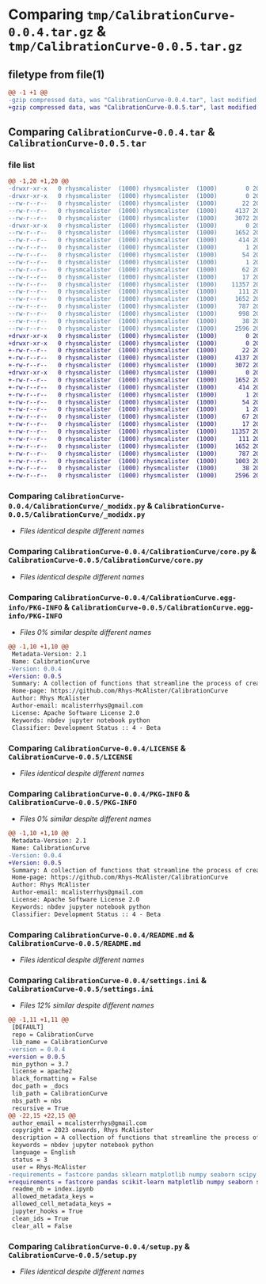 # Comparing `tmp/CalibrationCurve-0.0.4.tar.gz` & `tmp/CalibrationCurve-0.0.5.tar.gz`

## filetype from file(1)

```diff
@@ -1 +1 @@
-gzip compressed data, was "CalibrationCurve-0.0.4.tar", last modified: Tue Jun 13 22:28:13 2023, max compression
+gzip compressed data, was "CalibrationCurve-0.0.5.tar", last modified: Tue Jun 13 22:33:41 2023, max compression
```

## Comparing `CalibrationCurve-0.0.4.tar` & `CalibrationCurve-0.0.5.tar`

### file list

```diff
@@ -1,20 +1,20 @@
-drwxr-xr-x   0 rhysmcalister  (1000) rhysmcalister  (1000)        0 2023-06-13 22:28:13.616908 CalibrationCurve-0.0.4/
-drwxr-xr-x   0 rhysmcalister  (1000) rhysmcalister  (1000)        0 2023-06-13 22:28:13.616908 CalibrationCurve-0.0.4/CalibrationCurve/
--rw-r--r--   0 rhysmcalister  (1000) rhysmcalister  (1000)       22 2023-06-13 22:28:06.000000 CalibrationCurve-0.0.4/CalibrationCurve/__init__.py
--rw-r--r--   0 rhysmcalister  (1000) rhysmcalister  (1000)     4137 2023-06-13 22:28:06.000000 CalibrationCurve-0.0.4/CalibrationCurve/_modidx.py
--rw-r--r--   0 rhysmcalister  (1000) rhysmcalister  (1000)     3072 2023-06-13 22:28:06.000000 CalibrationCurve-0.0.4/CalibrationCurve/core.py
-drwxr-xr-x   0 rhysmcalister  (1000) rhysmcalister  (1000)        0 2023-06-13 22:28:13.616908 CalibrationCurve-0.0.4/CalibrationCurve.egg-info/
--rw-r--r--   0 rhysmcalister  (1000) rhysmcalister  (1000)     1652 2023-06-13 22:28:13.000000 CalibrationCurve-0.0.4/CalibrationCurve.egg-info/PKG-INFO
--rw-r--r--   0 rhysmcalister  (1000) rhysmcalister  (1000)      414 2023-06-13 22:28:13.000000 CalibrationCurve-0.0.4/CalibrationCurve.egg-info/SOURCES.txt
--rw-r--r--   0 rhysmcalister  (1000) rhysmcalister  (1000)        1 2023-06-13 22:28:13.000000 CalibrationCurve-0.0.4/CalibrationCurve.egg-info/dependency_links.txt
--rw-r--r--   0 rhysmcalister  (1000) rhysmcalister  (1000)       54 2023-06-13 22:28:13.000000 CalibrationCurve-0.0.4/CalibrationCurve.egg-info/entry_points.txt
--rw-r--r--   0 rhysmcalister  (1000) rhysmcalister  (1000)        1 2023-06-13 00:26:53.000000 CalibrationCurve-0.0.4/CalibrationCurve.egg-info/not-zip-safe
--rw-r--r--   0 rhysmcalister  (1000) rhysmcalister  (1000)       62 2023-06-13 22:28:13.000000 CalibrationCurve-0.0.4/CalibrationCurve.egg-info/requires.txt
--rw-r--r--   0 rhysmcalister  (1000) rhysmcalister  (1000)       17 2023-06-13 22:28:13.000000 CalibrationCurve-0.0.4/CalibrationCurve.egg-info/top_level.txt
--rw-r--r--   0 rhysmcalister  (1000) rhysmcalister  (1000)    11357 2023-06-12 21:17:06.000000 CalibrationCurve-0.0.4/LICENSE
--rw-r--r--   0 rhysmcalister  (1000) rhysmcalister  (1000)      111 2023-06-12 21:17:06.000000 CalibrationCurve-0.0.4/MANIFEST.in
--rw-r--r--   0 rhysmcalister  (1000) rhysmcalister  (1000)     1652 2023-06-13 22:28:13.616908 CalibrationCurve-0.0.4/PKG-INFO
--rw-r--r--   0 rhysmcalister  (1000) rhysmcalister  (1000)      787 2023-06-13 01:59:09.000000 CalibrationCurve-0.0.4/README.md
--rw-r--r--   0 rhysmcalister  (1000) rhysmcalister  (1000)      998 2023-06-13 22:28:00.000000 CalibrationCurve-0.0.4/settings.ini
--rw-r--r--   0 rhysmcalister  (1000) rhysmcalister  (1000)       38 2023-06-13 22:28:13.616908 CalibrationCurve-0.0.4/setup.cfg
--rw-r--r--   0 rhysmcalister  (1000) rhysmcalister  (1000)     2596 2023-06-12 21:17:06.000000 CalibrationCurve-0.0.4/setup.py
+drwxr-xr-x   0 rhysmcalister  (1000) rhysmcalister  (1000)        0 2023-06-13 22:33:41.204588 CalibrationCurve-0.0.5/
+drwxr-xr-x   0 rhysmcalister  (1000) rhysmcalister  (1000)        0 2023-06-13 22:33:41.204588 CalibrationCurve-0.0.5/CalibrationCurve/
+-rw-r--r--   0 rhysmcalister  (1000) rhysmcalister  (1000)       22 2023-06-13 22:33:35.000000 CalibrationCurve-0.0.5/CalibrationCurve/__init__.py
+-rw-r--r--   0 rhysmcalister  (1000) rhysmcalister  (1000)     4137 2023-06-13 22:33:35.000000 CalibrationCurve-0.0.5/CalibrationCurve/_modidx.py
+-rw-r--r--   0 rhysmcalister  (1000) rhysmcalister  (1000)     3072 2023-06-13 22:33:35.000000 CalibrationCurve-0.0.5/CalibrationCurve/core.py
+drwxr-xr-x   0 rhysmcalister  (1000) rhysmcalister  (1000)        0 2023-06-13 22:33:41.204588 CalibrationCurve-0.0.5/CalibrationCurve.egg-info/
+-rw-r--r--   0 rhysmcalister  (1000) rhysmcalister  (1000)     1652 2023-06-13 22:33:41.000000 CalibrationCurve-0.0.5/CalibrationCurve.egg-info/PKG-INFO
+-rw-r--r--   0 rhysmcalister  (1000) rhysmcalister  (1000)      414 2023-06-13 22:33:41.000000 CalibrationCurve-0.0.5/CalibrationCurve.egg-info/SOURCES.txt
+-rw-r--r--   0 rhysmcalister  (1000) rhysmcalister  (1000)        1 2023-06-13 22:33:41.000000 CalibrationCurve-0.0.5/CalibrationCurve.egg-info/dependency_links.txt
+-rw-r--r--   0 rhysmcalister  (1000) rhysmcalister  (1000)       54 2023-06-13 22:33:41.000000 CalibrationCurve-0.0.5/CalibrationCurve.egg-info/entry_points.txt
+-rw-r--r--   0 rhysmcalister  (1000) rhysmcalister  (1000)        1 2023-06-13 00:26:53.000000 CalibrationCurve-0.0.5/CalibrationCurve.egg-info/not-zip-safe
+-rw-r--r--   0 rhysmcalister  (1000) rhysmcalister  (1000)       67 2023-06-13 22:33:41.000000 CalibrationCurve-0.0.5/CalibrationCurve.egg-info/requires.txt
+-rw-r--r--   0 rhysmcalister  (1000) rhysmcalister  (1000)       17 2023-06-13 22:33:41.000000 CalibrationCurve-0.0.5/CalibrationCurve.egg-info/top_level.txt
+-rw-r--r--   0 rhysmcalister  (1000) rhysmcalister  (1000)    11357 2023-06-12 21:17:06.000000 CalibrationCurve-0.0.5/LICENSE
+-rw-r--r--   0 rhysmcalister  (1000) rhysmcalister  (1000)      111 2023-06-12 21:17:06.000000 CalibrationCurve-0.0.5/MANIFEST.in
+-rw-r--r--   0 rhysmcalister  (1000) rhysmcalister  (1000)     1652 2023-06-13 22:33:41.204588 CalibrationCurve-0.0.5/PKG-INFO
+-rw-r--r--   0 rhysmcalister  (1000) rhysmcalister  (1000)      787 2023-06-13 01:59:09.000000 CalibrationCurve-0.0.5/README.md
+-rw-r--r--   0 rhysmcalister  (1000) rhysmcalister  (1000)     1003 2023-06-13 22:33:35.000000 CalibrationCurve-0.0.5/settings.ini
+-rw-r--r--   0 rhysmcalister  (1000) rhysmcalister  (1000)       38 2023-06-13 22:33:41.204588 CalibrationCurve-0.0.5/setup.cfg
+-rw-r--r--   0 rhysmcalister  (1000) rhysmcalister  (1000)     2596 2023-06-12 21:17:06.000000 CalibrationCurve-0.0.5/setup.py
```

### Comparing `CalibrationCurve-0.0.4/CalibrationCurve/_modidx.py` & `CalibrationCurve-0.0.5/CalibrationCurve/_modidx.py`

 * *Files identical despite different names*

### Comparing `CalibrationCurve-0.0.4/CalibrationCurve/core.py` & `CalibrationCurve-0.0.5/CalibrationCurve/core.py`

 * *Files identical despite different names*

### Comparing `CalibrationCurve-0.0.4/CalibrationCurve.egg-info/PKG-INFO` & `CalibrationCurve-0.0.5/CalibrationCurve.egg-info/PKG-INFO`

 * *Files 0% similar despite different names*

```diff
@@ -1,10 +1,10 @@
 Metadata-Version: 2.1
 Name: CalibrationCurve
-Version: 0.0.4
+Version: 0.0.5
 Summary: A collection of functions that streamline the process of creating calibration curves using Python.
 Home-page: https://github.com/Rhys-McAlister/CalibrationCurve
 Author: Rhys McAlister
 Author-email: mcalisterrhys@gmail.com
 License: Apache Software License 2.0
 Keywords: nbdev jupyter notebook python
 Classifier: Development Status :: 4 - Beta
```

### Comparing `CalibrationCurve-0.0.4/LICENSE` & `CalibrationCurve-0.0.5/LICENSE`

 * *Files identical despite different names*

### Comparing `CalibrationCurve-0.0.4/PKG-INFO` & `CalibrationCurve-0.0.5/PKG-INFO`

 * *Files 0% similar despite different names*

```diff
@@ -1,10 +1,10 @@
 Metadata-Version: 2.1
 Name: CalibrationCurve
-Version: 0.0.4
+Version: 0.0.5
 Summary: A collection of functions that streamline the process of creating calibration curves using Python.
 Home-page: https://github.com/Rhys-McAlister/CalibrationCurve
 Author: Rhys McAlister
 Author-email: mcalisterrhys@gmail.com
 License: Apache Software License 2.0
 Keywords: nbdev jupyter notebook python
 Classifier: Development Status :: 4 - Beta
```

### Comparing `CalibrationCurve-0.0.4/README.md` & `CalibrationCurve-0.0.5/README.md`

 * *Files identical despite different names*

### Comparing `CalibrationCurve-0.0.4/settings.ini` & `CalibrationCurve-0.0.5/settings.ini`

 * *Files 12% similar despite different names*

```diff
@@ -1,11 +1,11 @@
 [DEFAULT]
 repo = CalibrationCurve
 lib_name = CalibrationCurve
-version = 0.0.4
+version = 0.0.5
 min_python = 3.7
 license = apache2
 black_formatting = False
 doc_path = _docs
 lib_path = CalibrationCurve
 nbs_path = nbs
 recursive = True
@@ -22,15 +22,15 @@
 author_email = mcalisterrhys@gmail.com
 copyright = 2023 onwards, Rhys McAlister
 description = A collection of functions that streamline the process of creating calibration curves using Python.
 keywords = nbdev jupyter notebook python
 language = English
 status = 3
 user = Rhys-McAlister
-requirements = fastcore pandas sklearn matplotlib numpy seaborn scipy
+requirements = fastcore pandas scikit-learn matplotlib numpy seaborn scipy
 readme_nb = index.ipynb
 allowed_metadata_keys = 
 allowed_cell_metadata_keys = 
 jupyter_hooks = True
 clean_ids = True
 clear_all = False
```

### Comparing `CalibrationCurve-0.0.4/setup.py` & `CalibrationCurve-0.0.5/setup.py`

 * *Files identical despite different names*

